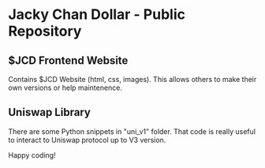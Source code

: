 # Jacky Chan Dollar - Public Repository

## $JCD Frontend Website

Contains $JCD Website (html, css, images).
This allows others to make their own versions or help maintenence.

## Uniswap Library

There are some Python snippets in "uni_v1" folder. 
That code is really useful to interact to Uniswap protocol up to V3 version.

Happy coding!
